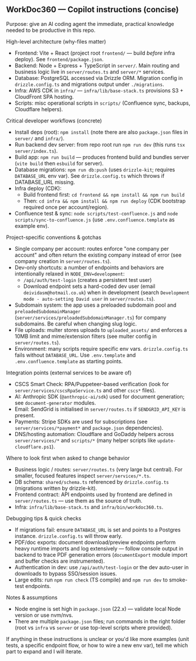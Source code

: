 ## WorkDoc360 — Copilot instructions (concise)

Purpose: give an AI coding agent the immediate, practical knowledge needed to be productive in this repo.

High-level architecture (why-files matter)
- Frontend: Vite + React (project root `frontend/` — build *before* infra deploy). See `frontend/package.json`.
- Backend: Node + Express + TypeScript in `server/`. Main routing and business logic live in `server/routes.ts` and `server/*` services.
- Database: PostgreSQL accessed via Drizzle ORM. Migration config in `drizzle.config.ts` and migrations output under `./migrations`.
- Infra: AWS CDK in `infra/` — `infra/lib/base-stack.ts` provisions S3 + CloudFront SPA hosting.
- Scripts: misc operational scripts in `scripts/` (Confluence sync, backups, Cloudflare helpers).

Critical developer workflows (concrete)
- Install deps (root): `npm install` (note there are also `package.json` files in `server/` and `infra/`).
- Run backend dev server: from repo root run `npm run dev` (this runs `tsx server/index.ts`).
- Build app: `npm run build` — produces frontend build and bundles server (`vite build` then `esbuild` for server).
- Database migrations: `npm run db:push` (uses `drizzle-kit`; requires `DATABASE_URL` env var). See `drizzle.config.ts` which throws if DATABASE_URL missing.
- Infra deploy (CDK):
  - Build frontend first: `cd frontend && npm install && npm run build`
  - Then: `cd infra && npm install && npm run deploy` (CDK bootstrap required once per account/region).
- Confluence test & sync: `node scripts/test-confluence.js` and `node scripts/sync-to-confluence.js` (use `.env.confluence.template` as example env).

Project-specific conventions & gotchas
- Single company per account: routes enforce "one company per account" and often return the existing company instead of error (see company creation in `server/routes.ts`).
- Dev-only shortcuts: a number of endpoints and behaviors are intentionally relaxed in `NODE_ENV=development`:
  - `/api/auth/test-login` (creates a persistent test user)
  - Download endpoint sets a hard-coded dev user (email `deividasm@hotmail.co.uk`) when in development (search `Development mode - auto-setting David user` in `server/routes.ts`).
- Subdomain system: the app uses a preloaded subdomain pool and `preloadedSubdomainManager` (`server/services/preloadedSubdomainManager.ts`) for company subdomains. Be careful when changing slug logic.
- File uploads: multer stores uploads to `uploaded_assets/` and enforces a 10MB limit and mime/extension filters (see multer config in `server/routes.ts`).
- Environment: many scripts require specific env vars. `drizzle.config.ts` fails without `DATABASE_URL`. Use `.env.template` and `.env.confluence.template` as starting points.

Integration points (external services to be aware of)
- CSCS Smart Check: RPA/Puppeteer-based verification (look for `server/services/cscsRpaService.ts` and other `cscs*` files).
- AI: Anthropic SDK (`@anthropic-ai/sdk`) used for document generation; see `document-generator` modules.
- Email: SendGrid is initialised in `server/routes.ts` if `SENDGRID_API_KEY` is present.
- Payments: Stripe SDKs are used for subscriptions (see `server/services/*payment*` and `package.json` dependencies).
- DNS/hosting automation: Cloudflare and GoDaddy helpers across `server/services/*` and `scripts/*` (many helper scripts like `update-cloudflare.ps1`).

Where to look first when asked to change behavior
- Business logic / routes: `server/routes.ts` (very large but central). For smaller, focused features inspect `server/services/*.ts`.
- DB schema: `shared/schema.ts` referenced by `drizzle.config.ts` (migrations written by drizzle-kit).
- Frontend contract: API endpoints used by frontend are defined in `server/routes.ts` — use them as the source of truth.
- Infra: `infra/lib/base-stack.ts` and `infra/bin/workdoc360.ts`.

Debugging tips & quick checks
- If migrations fail: ensure `DATABASE_URL` is set and points to a Postgres instance. `drizzle.config.ts` will throw early.
- PDF/doc exports: document download/preview endpoints perform heavy runtime imports and log extensively — follow console output in backend to trace PDF generation errors (`documentExport` module import and buffer checks are instrumented).
- Authentication in dev: use `/api/auth/test-login` or the dev auto-user in downloads to bypass SSO/session issues.
- Large edits: run `npm run check` (TS compile) and `npm run dev` to smoke-test endpoints.

Notes & assumptions
- Node engine is set high in `package.json` (22.x) — validate local Node version or use nvm/nvs.
- There are multiple `package.json` files; run commands in the right folder (root vs `infra` vs `server` or use top-level scripts where provided).

If anything in these instructions is unclear or you'd like more examples (unit tests, a specific endpoint flow, or how to wire a new env var), tell me which part to expand and I will iterate.
